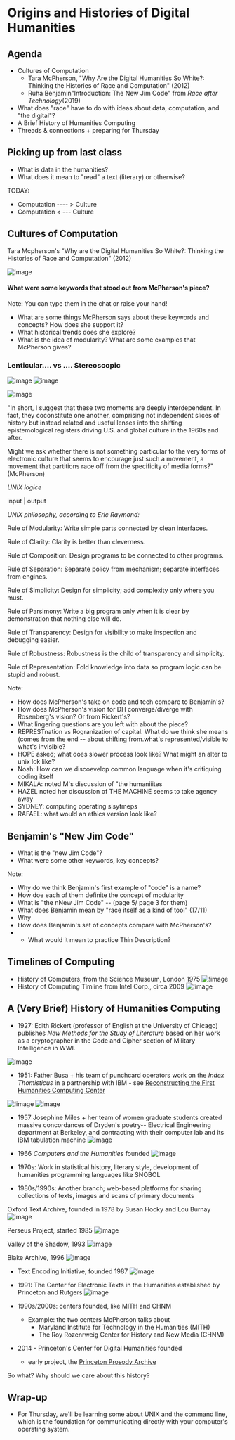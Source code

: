 # Origins and Histories of Digital Humanities



## Agenda

- Cultures of Computation
	- Tara McPherson, "Why Are the Digital Humanities So White?: Thinking the Histories of Race and Computation" (2012)
	- Ruha Benjamin"Introduction: The New Jim Code" from *Race after Technology*(2019) 
- What does "race" have to do with ideas about data, computation, and "the digital"?
- A Brief History of Humanities Computing
- Threads & connections + preparing for Thursday 



## Picking up from last class

- What is data in the humanities?<!-- .element: class="fragment" data-fragment-index="1" -->
- What does it mean to "read" a text (literary) or otherwise? <!-- .element: class="fragment" data-fragment-index="2" -->

TODAY: <!-- .element: class="fragment" data-fragment-index="3" -->
- Computation ---- > Culture <!-- .element: class="fragment" data-fragment-index="4" -->
- Computation  < ---  Culture<!-- .element: class="fragment" data-fragment-index="5" -->



## Cultures of Computation
Tara Mcpherson's "Why are the Digital Humanities So White?: Thinking the Histories of Race and Computation" (2012)

![image](../images/mcpherson2.png)


#### What were some keywords that stood out from McPherson's piece?

Note:
You can type them in the chat or raise your hand!


- What are some things McPherson says about these keywords and concepts? How does she support it? <!-- .element: class="fragment" data-fragment-index="1" -->
- What historical trends does she explore?<!-- .element: class="fragment" data-fragment-index="2" -->
- What is the idea of modularity? What are some examples that McPherson gives?<!-- .element: class="fragment" data-fragment-index="2" -->


### **Lenticular**....  vs .... **Stereoscopic**

![image](../images/lenticular.gif) ![image](../images/stereoscopic.png)


![image](../images/stereographic-separate.jpg)


"In short, I suggest that these two moments are deeply interdependent. In fact, they coconstitute one another, comprising not independent slices of history but instead related and useful lenses into the shifting epistemological registers driving U.S. and global culture in the 1960s and after.

Might we ask whether there is not something particular to the very forms of electronic culture that seems to encourage just such a movement, a movement that partitions race off from the specificity of media forms?" (McPherson)


*UNIX logice*

input | output


*UNIX philosophy, according to Eric Raymond:*

Rule of Modularity: Write simple parts connected by clean interfaces.

Rule of Clarity: Clarity is better than cleverness.

Rule of Composition: Design programs to be connected to other programs.

Rule of Separation: Separate policy from mechanism; separate interfaces from engines.

Rule of Simplicity: Design for simplicity; add complexity only where you must.

Rule of Parsimony: Write a big program only when it is clear by demonstration that nothing else will do.

Rule of Transparency: Design for visibility to make inspection and debugging easier.

Rule of Robustness: Robustness is the child of transparency and simplicity.

Rule of Representation: Fold knowledge into data so program logic can be stupid and robust. 


Note:
- How does McPherson's take on code and tech compare to Benjamin's? 
- How does McPherson's vision for DH converge/diverge with Rosenberg's vision? Or from Rickert's?
- What lingering questions are you left with about the piece?
- REPRESTnation vs Rogranization of capital. What do we think she means (comes from the end -- about shifting from.what's represented/visible to what's invisible?
- HOPE asked; what does slower process look like? What might an alter to unix lok like?
- Noah: How can we discoevelop common language when it's critiquing coding itself 
- MIKALA: noted M's discussion of "the humaniiites
- HAZEL noted her discussion of THE MACHINE seems to take agency away
- SYDNEY: computing operating sisytmeps
- RAFAEL: what would an ethics version look like?




## Benjamin's "New Jim Code"

- What is the "new Jim Code"?
- What were some other keywords, key concepts?


Note:
- Why do we think Benjamin's first example of "code" is a name? 
- How doe each of them definite the concept of modularity
- What is "the nNew Jim Code"  -- (page 5/ page 3 for them)
- What does Benjamin mean by "race itself as a kind of tool" (17/11)
- Why
- How does Benjamin's set of concepts compare with McPherson's?
- - What would it mean to practice Thin Description?


## Timelines of Computing

- History of Computers, from the Science Museum, London 1975
![!image](../images/historyofcomputers1975uk-science-museum.jpg)
- History of Computing Timline from Intel Corp., circa 2009
![!image](../images/intel-timeline.gif)



## A (Very Brief) History of Humanities Computing


- 1927: Edith Rickert (professor of English at the University of Chicago) publishes *New Methods for the Study of Literature* based on her work as a cryptographer in the Code and Cipher section of Military Intelligence in WWI.

![image](../images/chart-Rickert.png)


- 1951: Father Busa + his team of punchcard operators work on the *Index Thomisticus*  in a partnership with IBM - see [Reconstructing the First Humanities Computing Center](http://www.recaal.org/)

![!image](../images/busa-card.png) ![image](../images/busa-punch-card-operators.jpg)


- 1957 Josephine Miles + her team of women graduate students created massive concordances of Dryden's poetry--  Electrical Engineering department at Berkeley, and contracting with their computer lab and its IBM tabulation machine
![image](../images/miles-concordance.jpg)


- 1966 *Computers and the Humanities* founded
![image](../images/computers_hums_firstissue.gif)

- 1970s: Work in statistical history, literary style, development of humanities programming languages like SNOBOL


- 1980s/1990s: Another branch; web-based platforms for sharing collections of texts, images and scans of primary documents

Oxford Text Archive, founded in 1978 by Susan Hocky and Lou Burnay
![image](../images/ota.png)


Perseus Project, started 1985
![image](../images/perseus.png)


Valley of the Shadow, 1993
![image](../images/vots.png)


Blake Archive, 1996
![image](../images/blake.png)


- Text Encoding Initiative, founded 1987
![image](../images/tei.jpg)


- 1991: The Center for Electronic Texts in the Humanities established by Princeton and Rutgers
![image](../images/CETH-journals.jpg)


- 1990s/2000s: centers founded, like MITH and CHNM
	- Example: the two centers McPherson talks about
		- Maryland Institute for Technology in the Humanities (MITH)
		- The Roy Rozenrweig Center for History and New Media (CHNM)


- 2014 - Princeton's Center for Digital Humanities founded
	- early project, the [Princeton Prosody Archive](https://prosody.princeton.edu/prosody/)




So what? Why should we care about this history?



## Wrap-up

- For Thursday, we'll be learning some about UNIX and the command line, which is the foundation for communicating directly with your computer's operating system.